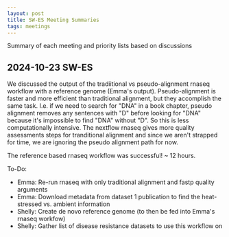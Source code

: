 ```yaml
---
layout: post
title: SW-ES Meeting Summaries
tags: meetings
---
```


Summary of each meeting and priority lists based on discussions 

## 2024-10-23 SW-ES

We discussed the output of the tradiitional vs pseudo-alignment rnaseq workflow with a reference genome (Emma's output). Pseudo-alignment is faster and more efficient than traditional alignment, but they accomplish the same task. I.e. if we need to search for "DNA" in a book chapter, pseudo alignment removes any sentences with "D" before looking for "DNA" because it's impossible to find "DNA" without "D". So this is less computationally intensive. The nextflow rnaseq gives more quality assessments steps for tranditional alignment and since we aren't strapped for time, we are ignoring the pseudo alignment path for now. 

The reference based rnaseq workflow was successful! ~ 12 hours. 

To-Do:  
- Emma: Re-run rnaseq with only traditional alignment and fastp quality arguments     
- Emma: Download metadata from dataset 1 publication to find the heat-stressed vs. ambient information   
- Shelly: Create de novo reference genome (to then be fed into Emma's rnaseq workfow)     
- Shelly: Gather list of disease resistance datasets to use this workflow on  

